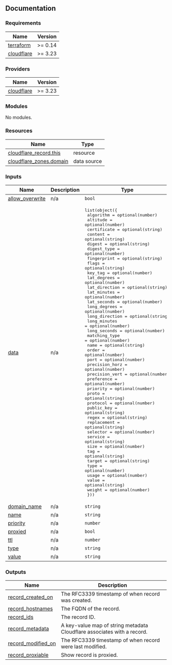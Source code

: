 <!-- BEGIN_TF_DOCS -->
## Documentation


### Requirements

| Name | Version |
|------|---------|
| <a name="requirement_terraform"></a> [terraform](#requirement\_terraform) | >= 0.14 |
| <a name="requirement_cloudflare"></a> [cloudflare](#requirement\_cloudflare) | >= 3.23 |

### Providers

| Name | Version |
|------|---------|
| <a name="provider_cloudflare"></a> [cloudflare](#provider\_cloudflare) | >= 3.23 |

### Modules

No modules.

### Resources

| Name | Type |
|------|------|
| [cloudflare_record.this](https://registry.terraform.io/providers/cloudflare/cloudflare/latest/docs/resources/record) | resource |
| [cloudflare_zones.domain](https://registry.terraform.io/providers/cloudflare/cloudflare/latest/docs/data-sources/zones) | data source |

### Inputs

| Name | Description | Type | Default | Required |
|------|-------------|------|---------|:--------:|
| <a name="input_allow_overwrite"></a> [allow\_overwrite](#input\_allow\_overwrite) | n/a | `bool` | `false` | no |
| <a name="input_data"></a> [data](#input\_data) | n/a | <pre>list(object({<br>      algorithm      = optional(number)<br>      altitude       = optional(number)<br>      certificate    = optional(string)<br>      content        = optional(string)<br>      digest         = optional(string)<br>      digest_type    = optional(number)<br>      fingerprint    = optional(string)<br>      flags          = optional(string)<br>      key_tag        = optional(number)<br>      lat_degrees    = optional(number)<br>      lat_direction  = optional(string)<br>      lat_minutes    = optional(number)<br>      lat_seconds    = optional(number)<br>      long_degrees   = optional(number)<br>      long_direction = optional(string)<br>      long_minutes   = optional(number)<br>      long_seconds   = optional(number)<br>      matching_type  = optional(number)<br>      name           = optional(string)<br>      order          = optional(number)<br>      port           = optional(number)<br>      precision_horz = optional(number)<br>      precision_vert = optional(number)<br>      preference     = optional(number)<br>      priority       = optional(number)<br>      proto          = optional(string)<br>      protocol       = optional(number)<br>      public_key     = optional(string)<br>      regex          = optional(string)<br>      replacement    = optional(string)<br>      selector       = optional(number)<br>      service        = optional(string)<br>      size           = optional(number)<br>      tag            = optional(string)<br>      target         = optional(string)<br>      type           = optional(number)<br>      usage          = optional(number)<br>      value          = optional(string)<br>      weight         = optional(number)<br>  }))</pre> | `[]` | no |
| <a name="input_domain_name"></a> [domain\_name](#input\_domain\_name) | n/a | `string` | n/a | yes |
| <a name="input_name"></a> [name](#input\_name) | n/a | `string` | n/a | yes |
| <a name="input_priority"></a> [priority](#input\_priority) | n/a | `number` | `1` | no |
| <a name="input_proxied"></a> [proxied](#input\_proxied) | n/a | `bool` | `false` | no |
| <a name="input_ttl"></a> [ttl](#input\_ttl) | n/a | `number` | `1` | no |
| <a name="input_type"></a> [type](#input\_type) | n/a | `string` | n/a | yes |
| <a name="input_value"></a> [value](#input\_value) | n/a | `string` | n/a | yes |

### Outputs

| Name | Description |
|------|-------------|
| <a name="output_record_created_on"></a> [record\_created\_on](#output\_record\_created\_on) | The RFC3339 timestamp of when record was created. |
| <a name="output_record_hostnames"></a> [record\_hostnames](#output\_record\_hostnames) | The FQDN of the record. |
| <a name="output_record_ids"></a> [record\_ids](#output\_record\_ids) | The record ID. |
| <a name="output_record_metadata"></a> [record\_metadata](#output\_record\_metadata) | A key-value map of string metadata Cloudflare associates with a record. |
| <a name="output_record_modified_on"></a> [record\_modified\_on](#output\_record\_modified\_on) | The RFC3339 timestamp of when record were last modified. |
| <a name="output_record_proxiable"></a> [record\_proxiable](#output\_record\_proxiable) | Show record is proxied. |

<!-- END_TF_DOCS -->
